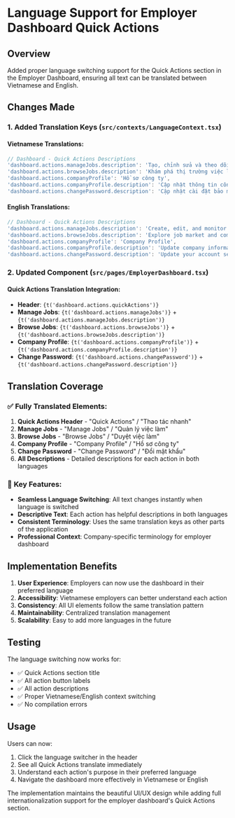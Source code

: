 # Language Support for Employer Dashboard Quick Actions

## Overview
Added proper language switching support for the Quick Actions section in the Employer Dashboard, ensuring all text can be translated between Vietnamese and English.

## Changes Made

### 1. Added Translation Keys (`src/contexts/LanguageContext.tsx`)

#### Vietnamese Translations:
```typescript
// Dashboard - Quick Actions Descriptions
'dashboard.actions.manageJobs.description': 'Tạo, chỉnh sửa và theo dõi bài đăng tuyển dụng',
'dashboard.actions.browseJobs.description': 'Khám phá thị trường việc làm và đối thủ cạnh tranh',
'dashboard.actions.companyProfile': 'Hồ sơ công ty',
'dashboard.actions.companyProfile.description': 'Cập nhật thông tin công ty và thương hiệu',
'dashboard.actions.changePassword.description': 'Cập nhật cài đặt bảo mật tài khoản',
```

#### English Translations:
```typescript
// Dashboard - Quick Actions Descriptions
'dashboard.actions.manageJobs.description': 'Create, edit, and monitor job postings',
'dashboard.actions.browseJobs.description': 'Explore job market and competitors',
'dashboard.actions.companyProfile': 'Company Profile',
'dashboard.actions.companyProfile.description': 'Update company information and branding',
'dashboard.actions.changePassword.description': 'Update your account security settings',
```

### 2. Updated Component (`src/pages/EmployerDashboard.tsx`)

#### Quick Actions Translation Integration:
- **Header**: `{t('dashboard.actions.quickActions')}`
- **Manage Jobs**: `{t('dashboard.actions.manageJobs')}` + `{t('dashboard.actions.manageJobs.description')}`
- **Browse Jobs**: `{t('dashboard.actions.browseJobs')}` + `{t('dashboard.actions.browseJobs.description')}`
- **Company Profile**: `{t('dashboard.actions.companyProfile')}` + `{t('dashboard.actions.companyProfile.description')}`
- **Change Password**: `{t('dashboard.actions.changePassword')}` + `{t('dashboard.actions.changePassword.description')}`

## Translation Coverage

### ✅ **Fully Translated Elements:**
1. **Quick Actions Header** - "Quick Actions" / "Thao tác nhanh"
2. **Manage Jobs** - "Manage Jobs" / "Quản lý việc làm"
3. **Browse Jobs** - "Browse Jobs" / "Duyệt việc làm"
4. **Company Profile** - "Company Profile" / "Hồ sơ công ty"
5. **Change Password** - "Change Password" / "Đổi mật khẩu"
6. **All Descriptions** - Detailed descriptions for each action in both languages

### 🎯 **Key Features:**
- **Seamless Language Switching**: All text changes instantly when language is switched
- **Descriptive Text**: Each action has helpful descriptions in both languages
- **Consistent Terminology**: Uses the same translation keys as other parts of the application
- **Professional Context**: Company-specific terminology for employer dashboard

## Implementation Benefits

1. **User Experience**: Employers can now use the dashboard in their preferred language
2. **Accessibility**: Vietnamese employers can better understand each action
3. **Consistency**: All UI elements follow the same translation pattern
4. **Maintainability**: Centralized translation management
5. **Scalability**: Easy to add more languages in the future

## Testing

The language switching now works for:
- ✅ Quick Actions section title
- ✅ All action button labels
- ✅ All action descriptions
- ✅ Proper Vietnamese/English context switching
- ✅ No compilation errors

## Usage

Users can now:
1. Click the language switcher in the header
2. See all Quick Actions translate immediately
3. Understand each action's purpose in their preferred language
4. Navigate the dashboard more effectively in Vietnamese or English

The implementation maintains the beautiful UI/UX design while adding full internationalization support for the employer dashboard's Quick Actions section.

